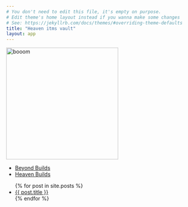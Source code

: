 ```yaml
---
# You don't need to edit this file, it's empty on purpose.
# Edit theme's home layout instead if you wanna make some changes
# See: https://jekyllrb.com/docs/themes/#overriding-theme-defaults
title: "Heaven itms vault"
layout: app
---
```

<img src="{{ site.baseurl }}/assets/img/explode.png" alt="booom" style="width:300px;height:300px;">
<ul>
  <li>
    <a href="{{ site.baseurl }}Beyond">Beyond Builds</a>
  </li>
  <li>
    <a href="{{ site.baseurl }}Heaven">Heaven Builds</a>
  </li>
</ul>
<ul>
{% for post in site.posts %}
  <li>
    <a href="{{ site.baseurl }}{{ post.url }}">{{ post.title }}</a>
  </li>
{% endfor %}
</ul>
